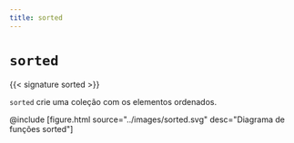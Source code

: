```yaml
---
title: sorted
---
```


# `sorted`

{{< signature sorted >}}

`sorted` crie uma coleção com os elementos ordenados.

@include [figure.html source="../images/sorted.svg" desc="Diagrama de funções sorted"]
